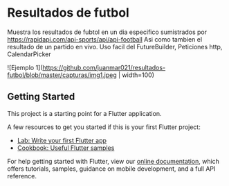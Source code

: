 # Resultados de futbol

Muestra los resultados de fubtol en un dia especifico sumistrados por https://rapidapi.com/api-sports/api/api-football
Asi como tambien el resultado de un partido en vivo.
Uso facil del FutureBuilder, Peticiones http, CalendarPicker

![Ejemplo 1](https://github.com/juanmar021/resultados-futbol/blob/master/capturas/img1.jpeg | width=100)

## Getting Started

This project is a starting point for a Flutter application.

A few resources to get you started if this is your first Flutter project:

- [Lab: Write your first Flutter app](https://flutter.dev/docs/get-started/codelab)
- [Cookbook: Useful Flutter samples](https://flutter.dev/docs/cookbook)

For help getting started with Flutter, view our
[online documentation](https://flutter.dev/docs), which offers tutorials,
samples, guidance on mobile development, and a full API reference.
